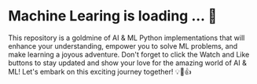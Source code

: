 # Machine Learing is loading ... 🚀
This repository is a goldmine of AI & ML Python implementations that will enhance your understanding, empower you to solve ML problems, and make learning a joyous adventure. Don't forget to click the Watch and Like buttons to stay updated and show your love for the amazing world of AI & ML! Let's embark on this exciting journey together! 💡🎉👍
